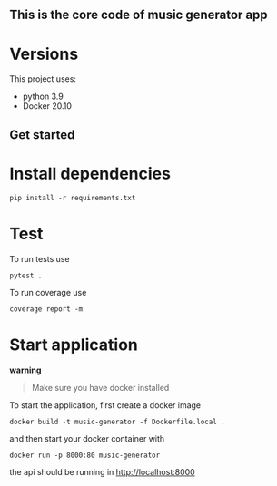 ## This is the core code of music generator app

# Versions
This project uses:
 - python 3.9
 - Docker 20.10

## Get started

# Install dependencies

```
pip install -r requirements.txt
```

# Test

To run tests use
```
pytest .
```

To run coverage use
```
coverage report -m
```

# Start application

**warning**
> Make sure you have docker installed

To start the application, first create a docker image
```
docker build -t music-generator -f Dockerfile.local .
```

and then start your docker container with
```
docker run -p 8000:80 music-generator
```
the api should be running in [http://localhost:8000](http://localhost:8000)
